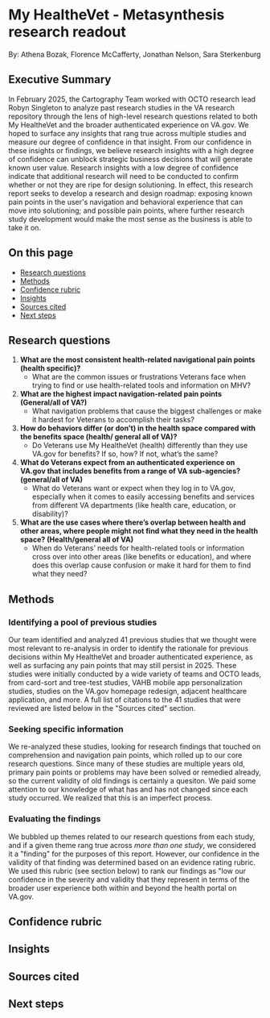 # My HealtheVet - Metasynthesis research readout
By: Athena Bozak, Florence McCafferty, Jonathan Nelson, Sara Sterkenburg

## Executive Summary

In February 2025, the Cartography Team worked with OCTO research lead Robyn Singleton to analyze past research studies in the VA research repository through the lens of high-level research questions related to both My HealtheVet and the broader authenticated experience on VA.gov. We hoped to surface any insights that rang true across multiple studies and measure our degree of confidence in that insight. From our confidence in these insights or findings, we believe research insights with a high degree of confidence can unblock strategic business decisions that will generate known user value. Research insights with a low degree of confidence indicate that additional research will need to be conducted to confirm whether or not they are ripe for design solutioning. In effect, this research report seeks to develop a research and design roadmap: exposing known pain points in the user's navigation and behavioral experience that can move into solutioning; and possible pain points, where further research study development would make the most sense as the business is able to take it on. 

## On this page
* [Research questions](#questions)
* [Methods](#methods)
* [Confidence rubric](#rubric)
* [Insights](#insights)
* [Sources cited](#sources)
* [Next steps](#next)

## <a name="questions"></a>Research questions <br>
1.  **What are the most consistent health-related navigational pain points (health specific)?**
    * What are the common issues or frustrations Veterans face when trying to find or use health-related tools and information on MHV?
2. **What are the highest impact navigation-related pain points (General/all of VA?)**
    * What navigation problems that cause the biggest challenges or make it hardest for Veterans to accomplish their tasks?
3. **How do behaviors differ (or don’t) in the health space compared with the benefits space (health/ general all of VA)?**
    * Do Veterans use My HealtheVet (health) differently than they use VA.gov for benefits? If so, how? If not, what’s the same?
4. **What do Veterans expect from an authenticated experience on VA.gov that includes benefits from a range of VA sub-agencies? (general/all of VA)**
    * What do Veterans want or expect when they log in to VA.gov, especially when it comes to easily accessing benefits and services from different VA departments (like health care, education, or disability)?
5. **What are the use cases where there’s overlap between health and other areas, where people might not find what they need in the health space? (Health/general all of VA)**
    * When do Veterans’ needs for health-related tools or information cross over into other areas (like benefits or education), and where does this overlap cause confusion or make it hard for them to find what they need?

## <a name="methods"></a>Methods <br>
### Identifying a pool of previous studies
Our team identified and analyzed 41 previous studies that we thought were most relevant to re-analysis in order to identify the rationale for previous decisions within My HealtheVet and broader authenticated experience, as well as surfacing any pain points that may still persist in 2025. These studies were initially conducted by a wide variety of teams and OCTO leads, from card-sort and tree-test studies, VAHB mobile app personalization studies, studies on the VA.gov homepage redesign, adjacent healthcare application, and more. A full list of citations to the 41 studies that were reviewed are listed below in the "Sources cited" section. 

### Seeking specific information
We re-analyzed these studies, looking for research findings that touched on comprehension and navigation pain points, which rolled up to our core research questions. Since many of these studies are multiple years old, primary pain points or problems may have been solved or remedied already, so the current validity of old findings is certainly a quesiton. We paid some attention to our knowledge of what has and has not changed since each study occurred. We realized that this is an imperfect process. 

### Evaluating the findings
We bubbled up themes related to our research questions from each study, and if a given theme rang true across _more than one study_, we considered it a "finding" for the purposes of this report. However, our confidence in the validity of that finding was determined based on an evidence rating rubric. We used this rubric (see section below) to rank our findings as "low  our confidence in the severity and validity that they represent in terms of the broader user experience both within and beyond the health portal on VA.gov.  

## <a name="rubric"></a>Confidence rubric <br>

## <a name="insights"></a>Insights <br>

## <a name="sources"></a>Sources cited <br>

## <a name="next"></a>Next steps <br>
